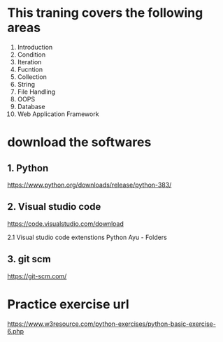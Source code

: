 # This traning covers the following areas

1. Introduction
2. Condition
3. Iteration
4. Fucntion
5. Collection
6. String
7. File Handling
8. OOPS
9. Database
10. Web Application Framework

# download the softwares

## 1. Python
 https://www.python.org/downloads/release/python-383/

## 2. Visual studio code
https://code.visualstudio.com/download

2.1 Visual studio code extenstions
Python
Ayu - Folders

## 3. git scm
https://git-scm.com/

# Practice exercise url
https://www.w3resource.com/python-exercises/python-basic-exercise-6.php

